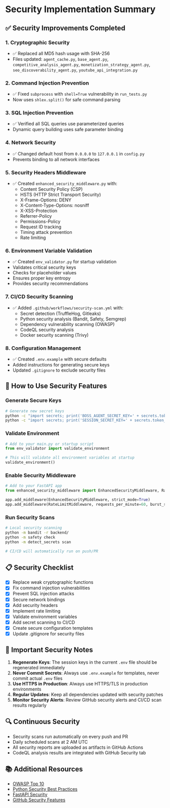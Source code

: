 # Security Implementation Summary

## ✅ Security Improvements Completed

### 1. **Cryptographic Security**
- ✅ Replaced all MD5 hash usage with SHA-256
- Files updated: `agent_cache.py`, `base_agent.py`, `competitive_analysis_agent.py`, `monetization_strategy_agent.py`, `seo_discoverability_agent.py`, `youtube_api_integration.py`

### 2. **Command Injection Prevention**
- ✅ Fixed `subprocess` with `shell=True` vulnerability in `run_tests.py`
- Now uses `shlex.split()` for safe command parsing

### 3. **SQL Injection Prevention**
- ✅ Verified all SQL queries use parameterized queries
- Dynamic query building uses safe parameter binding

### 4. **Network Security**
- ✅ Changed default host from `0.0.0.0` to `127.0.0.1` in `config.py`
- Prevents binding to all network interfaces

### 5. **Security Headers Middleware**
- ✅ Created `enhanced_security_middleware.py` with:
  - Content Security Policy (CSP)
  - HSTS (HTTP Strict Transport Security)
  - X-Frame-Options: DENY
  - X-Content-Type-Options: nosniff
  - X-XSS-Protection
  - Referrer-Policy
  - Permissions-Policy
  - Request ID tracking
  - Timing attack prevention
  - Rate limiting

### 6. **Environment Variable Validation**
- ✅ Created `env_validator.py` for startup validation
- Validates critical security keys
- Checks for placeholder values
- Ensures proper key entropy
- Provides security recommendations

### 7. **CI/CD Security Scanning**
- ✅ Added `.github/workflows/security-scan.yml` with:
  - Secret detection (TruffleHog, Gitleaks)
  - Python security analysis (Bandit, Safety, Semgrep)
  - Dependency vulnerability scanning (OWASP)
  - CodeQL security analysis
  - Docker security scanning (Trivy)

### 8. **Configuration Management**
- ✅ Created `.env.example` with secure defaults
- Added instructions for generating secure keys
- Updated `.gitignore` to exclude security files

## 🔐 How to Use Security Features

### Generate Secure Keys
```bash
# Generate new secret keys
python -c "import secrets; print('BOSS_AGENT_SECRET_KEY=' + secrets.token_urlsafe(64))"
python -c "import secrets; print('SESSION_SECRET_KEY=' + secrets.token_urlsafe(64))"
```

### Validate Environment
```python
# Add to your main.py or startup script
from env_validator import validate_environment

# This will validate all environment variables at startup
validate_environment()
```

### Enable Security Middleware
```python
# Add to your FastAPI app
from enhanced_security_middleware import EnhancedSecurityMiddleware, RateLimitMiddleware

app.add_middleware(EnhancedSecurityMiddleware, strict_mode=True)
app.add_middleware(RateLimitMiddleware, requests_per_minute=60, burst_size=10)
```

### Run Security Scans
```bash
# Local security scanning
python -m bandit -r backend/
python -m safety check
python -m detect_secrets scan

# CI/CD will automatically run on push/PR
```

## 📋 Security Checklist

- [x] Replace weak cryptographic functions
- [x] Fix command injection vulnerabilities
- [x] Prevent SQL injection attacks
- [x] Secure network bindings
- [x] Add security headers
- [x] Implement rate limiting
- [x] Validate environment variables
- [x] Add secret scanning to CI/CD
- [x] Create secure configuration templates
- [x] Update .gitignore for security files

## 🚨 Important Security Notes

1. **Regenerate Keys**: The session keys in the current `.env` file should be regenerated immediately
2. **Never Commit Secrets**: Always use `.env.example` for templates, never commit actual `.env` files
3. **Use HTTPS in Production**: Always use HTTPS/TLS in production environments
4. **Regular Updates**: Keep all dependencies updated with security patches
5. **Monitor Security Alerts**: Review GitHub security alerts and CI/CD scan results regularly

## 🔍 Continuous Security

- Security scans run automatically on every push and PR
- Daily scheduled scans at 2 AM UTC
- All security reports are uploaded as artifacts in GitHub Actions
- CodeQL analysis results are integrated with GitHub Security tab

## 📚 Additional Resources

- [OWASP Top 10](https://owasp.org/www-project-top-ten/)
- [Python Security Best Practices](https://python.readthedocs.io/en/latest/library/security_warnings.html)
- [FastAPI Security](https://fastapi.tiangolo.com/tutorial/security/)
- [GitHub Security Features](https://docs.github.com/en/code-security)